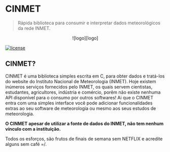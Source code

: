 # CINMET
> Rápida biblioteca para consumir e interpretar dados meteorológicos da rede INMET.

<p align="center">
  ![logo][logo]
</p>

[![license](https://img.shields.io/badge/License-BSD-blue.svg?style=for-the-badge)](LICENSE)

## CINMET?

CINMET é uma biblioteca simples escrita em C, para obter dados e
tratá-los do website do Instituto Nacional de Meteorologia (INMET).
Hoje existem inúmeros serviços fornecidos pelo INMET, os quais servem cientistas,
estudantes, agricultores, indústria e comércio, porêm não existe nenhuma
API disponível para o consumo por outros softwares!
Ai que o CINMET entra com uma simples interface você pode adicionar funcionalidades
extras ao seu software de meteorologia ou mesmo aos seus estudos de meteorologia.

**O CINMET apesar de utilizar a fonte de dados do INMET, não tem nenhum
vínculo com a instituição.**

Todos os esforços, são frutos de finais de semana sem NETFLIX e acredite
alguns sem café =/.

[logo]: https://m0x.ru/logo-cinmet.png
